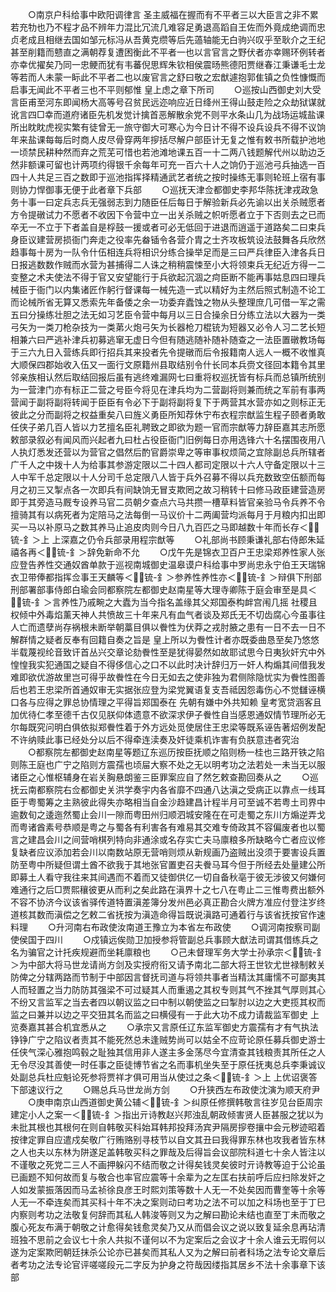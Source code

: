 <!-- { "loadSidebar": true } -->
　　○南京户科给事中欧阳调律言  圣主威福在握而有不平者三以大臣言之非不累若充牞也乃不程才品不辨年力混比冗流几难容足勇退高蹈自王佐而外竟成绝调而忠贞老成且相继去国如邹元标冯从吾黄克缵等后先薖轴能无白驹兴叹乎至耿介之王纪甚至削籍而戆直之满朝荐复遭困衡此不平者一也以言官言之野伏者亦幸赐环例转者亦幸优擢矣乃同一忠鲠而犹有韦蕃倪思辉朱钦相侯震旸熊德阳贾继春江秉谦毛士龙等若而人未蒙一眎此不平者二也以废官言之舒曰敬之宏猷遽抱郭隹镇之负性慷慨而启事无闻此不平者三也不平则郁惟  皇上虑之章下所司
　　○巡按山西御史刘大受言臣甫至河东即闻杨大高等号召贫民远迩响应近日绛州王得山鼓走险之众劫狱谋就讹言四□幸而道府诸臣先机发觉计擒首恶解散余党不则平水条山几为战场运城盐课所出眈眈虎视实繁有徒曾无一旅守御大可寒心为今日计不得不设兵设兵不得不议饷年来盐课每每后时商人皮尽骨穿两年摉括尽解户部臣计无复之惟有敕书所载护池地一顷禁民耕种然而弃之荒芜可惜也若池滩地课五百一十二两八钱题解代州以助边乏然非额课可留也计两项约得银千余每年可充一百六十人之饷仍于巡池弓兵抽选一百四十人共足三百之数即于巡池指挥择精通武艺者统之按时操练无事则轮班上宿有事则协力悍御事无便于此者章下兵部
　　○巡抚天津佥都御史李邦华陈抚津戎政急务十事一曰定兵志兵无强弱志到力随臣任后每日于解验新兵必先谕以出关杀贼愿者方令提礅试力不愿者不收因下令营中立一出关杀贼之帜听愿者立于下否则去之已而卒无一不立于下者盖自是桴鼓一援或者可必无低回于进退而逍遥于道路矣二曰束兵身臣议建营房损衙门奔走之役率先畚锸令各营介胄之士齐攻板筑设法鼓舞各兵欣然趋事每十房为一队令什伍相连兵将相识分练合操举足而是三曰严兵律臣入津各兵日日报逃数数作贼而水营为甚捕得二人诛之稍稍震悚至小大将领束兵无纪近方得一二变整之术夫使法不得于官又安望能行于兵欲起沉涸之疴臣断不能再事姑息四曰理兵械臣于衙门以内集诸匠作躬行督课每一械先造一式以精好为主然后照式制造不论工而论械所省无算又悉索先年备倭之余一功委弃蠹蚀之物从头整理庶几可借一军之需五曰分操练壮胆之法无如习艺臣令营中每月以三日合操余日分练立法以大器为一类弓矢为一类刀枪杂技为一类苐火炮弓矢为长器枪刀棍铳为短器又必令人习二艺长短相兼六曰严逃补津兵初募逃窜无虚日今但有随逃随补随补随查之一法臣置礅教场每于三六九日入营练兵即行招兵其来投者先令提礅而后令报籍南人远人一概不收惟真大顺保四郡始收入伍又一面行文原籍州县取结别令什长同本兵赍文径回本籍令其里邻亲族相认然后取结回报后虽有逃终难漏网七曰重将权巡抚皆有标兵而总镇所统别为一营津门亦有标正二营之号臣今将见在津兵均为二营副将则兼而统之军前有事两营闻于副将副将转闻于臣臣有令必下于副将副将复下于两营其水营亦如之则标正无彼此之分而副将之权益重矣八曰旌义勇臣所知荐休宁布衣程宗猷监生程子颐者勇敢任侠子弟几百人皆以力艺擅名臣礼聘致之即欲为题一官而宗猷等力辞臣嘉其志所愿敕部录叙必有闻风而兴起者九曰杜占役臣衙门旧例每日亦用选锋六十名摆围夜用八人执灯悉发还营以为营官之倡然后酌官爵崇卑之等审事权烦简之宜除副总兵所辖者广千人之中拨十人为给事其参游定限以二十四人都司定限以十六人守备定限以十三人中军千总定限以十人分司千总定限八人皆于兵外召募不得以兵充数致空伍额而每月之初三又掣点各一次即兵有间缺饷无冒支欺罔之故习稍转十曰修马政臣建营造房即于其旁造马厩专设养马官二员朝夕查点六马共攒一槽草料皆官亲验马令兵养不令擅骑其有以病死者为定陪马之法每倒一马议价十二两阖营均派每月于月粮内扣出即买一马以补原马之数其养马止追皮肉则今日八九百匹之马即越数十年而长存＜锍-釒＞上  上深嘉之仍令兵部录用程宗猷等
　　○礼部尚书顾秉谦礼部右侍郎朱延禧各再＜锍-釒＞辞免新命不允
　　○戊午先是锦衣卫百户王忠梁郑养性家人张应登告养性交通奴酋单款于巡视南城御史温皋谟户科给事中罗尚忠永宁伯王天瑞锦衣卫带俸都指挥佥事王天麟等＜锍-釒＞参养性养性亦＜锍-釒＞辩俱下刑部刑部署部事侍郎白瑜会同都察院左都御史赵南星等大理寺卿陈于庭会审至是具＜锍-釒＞言养性乃戚畹之大蠹为当今指名盖缘其父郑国泰构衅宫闱几摇  社稷且权倾中外毒焰薰天神人共愤故三十年来凡有血气者谈及郑氏无不切齿腐心今虽事往人亡而遗孽尚存祸根未断举朝藁目俱以餋性为伏莽之戎肘腋之患有一日不去一日不解群情之疑者反奉有回籍自奏之旨是  皇上所以为餋性计者亦既委曲恳至矣乃悠悠半载蔑视纶音致讦首丛兴交章论劾餋性至是犹得晏然如故耶试思今日夷狄奸宄中外惶惶我实犯通国之疑自不得侈信心之口不以此时决计辞归万一奸人构煽其间借我发难即欲优游故里岂可得乎故餋性在今日无如去之使非独为君侧除隐忧实为餋性图善后也若王忠梁所首通奴审无实据张应登为梁党翼语复支吾祗因怨毒伤心不觉讎诬横口各与应得之罪总协情理之平得旨郑国泰在  先朝有嫌中外共知赖  皇考宽贷涵客且加优待仁孝至德千古仅见朕仰体遗意不欲深求伊子餋性自当感恩通奴情节理所必无尔每既究问明白俱依拟郑餋性着于外方远处觅使居住王忠梁等既系诬告著炤例发配不许纳赎此事已经处分以后不得牵连渎奏及奸徒乘机诈害有负朕意违者究治
　　○都察院左都御史赵南星等题辽东巡历按臣抚顺之陷则杨一桂也三路开铁之陷则陈王庭也广宁之陷则方震孺也顷屇大察不处之无以明考功之法若处一未当无以服诸臣之心惟枢辅身在岩关胸悬朗鉴三臣罪案应自了然乞敕查勘回奏从之
　　○巡抚云南都察院右佥都御史关洪学奏宇内各省靡不四通八达滇之受病正以靠点一线耳臣于粤蜀筹之主熟彼此得失亦略相当自金沙趋建昌计程半月可至诚不若粤土司界中逾数旬之逶迤然蜀止会川一隙而粤田州归顺泗城安隆在在可走蜀之东川方煽逆弄戈而粤诸酋素号恭顺是粤之与蜀各有利害各有难易其交难专倚政其不容偏废者也以蜀言之建昌会川之间营哨棋列特向非通涂或名存实亡夫马廪粮多所缺略今亡者应议修复缺者应议添加若会川以南数站原无营哨则烦从新规画乃盗贼出没须于要害设兵置防至粤中所疑但谓土酋不欲我于其地张官置吏召夫餋马耳今但于所经去处量建公所即募土人看守我往来其间遇而不着而又徒御供亿一切自备秋亳于彼无涉彼又何嫌何难通行之后□贾熙穰彼更从而利之矣此路在滇界十之七八在粤止二三惟粤费出额外不容不协济今议该省驿传道特置滇差簿分发州邑必真正勘合火牌方准应付登注岁终道核其数而滇偿之乞敕二省抚按为滇造命得旨既说滇路可通着行与该省抚按官作速料理
　　○升河南右布政使汝南道王豫立为本省左布政使
　　○调河南按察司副使侯国于四川
　　○戍镇远俟勋卫加授参将管副总兵事顾大猷法司谓其借练兵之名为骗官之计托疾规避而坐耗廪粮也
　　○己未督理军务大学士孙承宗＜锍-釒＞为中部大将马世龙请尚方剑及实授府衔又请予南北二部大将王世钦尤世禄制敕关防俾之分辖两路而节制于中部因言督抚司道与将领共事者当精汰其庸懦不可鄙夷其人而轻置之当力防防其强梁不可过疑其人而重遏之其权专则其气不挫其气厚则其心不纷又言监军之当去者四以朝议监之曰中制以朝使监之曰掣肘以边之大吏揽其权而监之曰兼并以边之平交狃其名而监之曰横侵有一于此大功不成力请裁监军御史  上览奏嘉其甚合机宜悉从之
　　○承宗又言原任辽东监军御史方震孺有才有气执法铮铮广宁之陷议者责其不能死然总未逢贼势尚可以姑全不应苛论原任募兵御史游士任侠气深心雅抱鸣毂之耻独其信用非人遂主多金荡尽今宜清查其钱粮责其所任之人无令尽没其善使一时任事之臣徒博节省之名而事机坐失至于原任抚夷总兵李秉诚议处副总兵杜应魁论死参将贾祥才俱可用当从使过之条＜锍-釒＞上  上优诏褒答下部速议行之
　　○赐总兵马世龙尚方剑
　　○升狭西左布政使沈演为顺天府尹
　　○庚申南京山西道御史黄公辅＜锍-釒＞纠原任修撰韩敬言往岁见台臣周宗建定小人之案一＜锍-釒＞指出亓诗教赵兴邦浊乱朝政倾害贤人臣甚服之犹以为未批其根也其根何在则自韩敬买科始耳韩邦投拜汤宾尹隔房摉卷攘中会元秽迹昭着按律定罪自应遣戍矣敬广行贿赂别寻枝节以自文其丑曰我得罪东林也攻我者皆东林之人也夫以东林为阱遂足盖韩敬买科之罪哉及后得旨会议部院科道七十余人皆注以不谨敬之死党二三人不画押躲闪不结而敬之计得矣钱灵矣彼时亓诗教等迫于公论虽已画题不知何故而复与敬合也率官应震等十余辈为之左匡右扶前呼后应扫除发奸之人如发蒙振落因而马孟祯徐良彦王时熙刘策等数十人无一不处矣因而曹奎等十余等人无一不牵连矣而其买科十年不决之案则动曰考功之法不可以加之科场也至于丁巳内察则考功之法敬复何辞而其私人韩浚等则又为之解曰勘论未结也直至丁未而敬之腹心死友布满于朝敬之计愈得矣钱愈灵矣乃又从而倡会议之说以致复延余息再玷清班独不思前之会议七十余人共拟不谨何以不为定案后之会议才十余人谁云无瑕何以遂为定案欺罔朝廷抹杀公论亦已甚矣而其私人又为之解曰前者科场之法专论文章后者考功之法专论官评嗟嗟段元二字反为护身之符哉因缕指其居乡不法十余事章下该部
